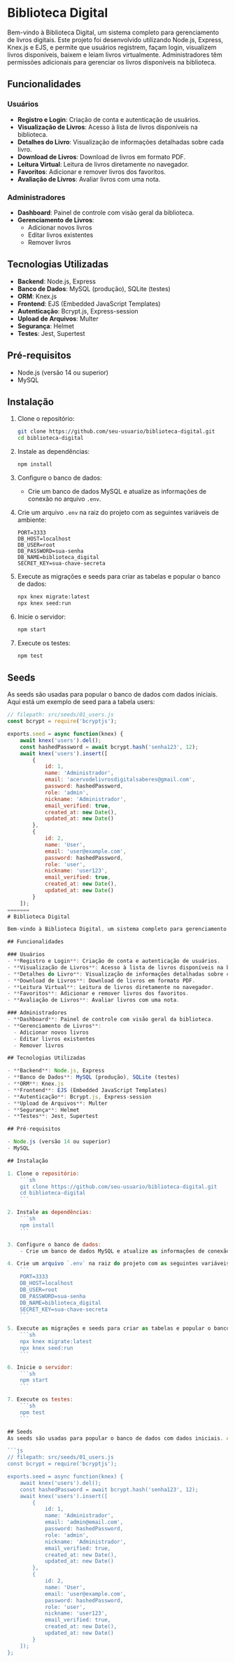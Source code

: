 # Biblioteca Digital

Bem-vindo à Biblioteca Digital, um sistema completo para gerenciamento de livros digitais. Este projeto foi desenvolvido utilizando Node.js, Express, Knex.js e EJS, e permite que usuários registrem, façam login, visualizem livros disponíveis, baixem e leiam livros virtualmente. Administradores têm permissões adicionais para gerenciar os livros disponíveis na biblioteca.

## Funcionalidades

### Usuários
- **Registro e Login**: Criação de conta e autenticação de usuários.
- **Visualização de Livros**: Acesso à lista de livros disponíveis na biblioteca.
- **Detalhes do Livro**: Visualização de informações detalhadas sobre cada livro.
- **Download de Livros**: Download de livros em formato PDF.
- **Leitura Virtual**: Leitura de livros diretamente no navegador.
- **Favoritos**: Adicionar e remover livros dos favoritos.
- **Avaliação de Livros**: Avaliar livros com uma nota.

### Administradores
- **Dashboard**: Painel de controle com visão geral da biblioteca.
- **Gerenciamento de Livros**:
  - Adicionar novos livros
  - Editar livros existentes
  - Remover livros

## Tecnologias Utilizadas

- **Backend**: Node.js, Express
- **Banco de Dados**: MySQL (produção), SQLite (testes)
- **ORM**: Knex.js
- **Frontend**: EJS (Embedded JavaScript Templates)
- **Autenticação**: Bcrypt.js, Express-session
- **Upload de Arquivos**: Multer
- **Segurança**: Helmet
- **Testes**: Jest, Supertest

## Pré-requisitos

- Node.js (versão 14 ou superior)
- MySQL

## Instalação

1. Clone o repositório:
    ```sh
    git clone https://github.com/seu-usuario/biblioteca-digital.git
    cd biblioteca-digital
    ```

2. Instale as dependências:
    ```sh
    npm install
    ```

3. Configure o banco de dados:
    - Crie um banco de dados MySQL e atualize as informações de conexão no arquivo `.env`.

4. Crie um arquivo `.env` na raiz do projeto com as seguintes variáveis de ambiente:
    ```
    PORT=3333
    DB_HOST=localhost
    DB_USER=root
    DB_PASSWORD=sua-senha
    DB_NAME=biblioteca_digital
    SECRET_KEY=sua-chave-secreta
    ```

5. Execute as migrações e seeds para criar as tabelas e popular o banco de dados:
    ```sh
    npx knex migrate:latest
    npx knex seed:run
    ```

6. Inicie o servidor:
    ```sh
    npm start
    ```

7. Execute os testes:
    ```sh
    npm test
    ```

## Seeds
As seeds são usadas para popular o banco de dados com dados iniciais. Aqui está um exemplo de seed para a tabela users:

```js
// filepath: src/seeds/01_users.js
const bcrypt = require('bcryptjs');

exports.seed = async function(knex) {
    await knex('users').del();
    const hashedPassword = await bcrypt.hash('senha123', 12);
    await knex('users').insert([
        {
            id: 1,
            name: 'Administrador',
            email: 'acervodelivrosdigitalsaberes@gmail.com',
            password: hashedPassword,
            role: 'admin',
            nickname: 'Administrador',
            email_verified: true, 
            created_at: new Date(),
            updated_at: new Date()
        },
        {
            id: 2,
            name: 'User',
            email: 'user@example.com',
            password: hashedPassword,
            role: 'user',
            nickname: 'user123',
            email_verified: true,
            created_at: new Date(),
            updated_at: new Date()
        }
    ]);
=======
# Biblioteca Digital

Bem-vindo à Biblioteca Digital, um sistema completo para gerenciamento de livros digitais. Este projeto foi desenvolvido utilizando Node.js, Express, Knex.js e EJS, e permite que usuários registrem, façam login, visualizem livros disponíveis, baixem e leiam livros virtualmente. Administradores têm permissões adicionais para gerenciar os livros disponíveis na biblioteca.

## Funcionalidades

### Usuários
- **Registro e Login**: Criação de conta e autenticação de usuários.
- **Visualização de Livros**: Acesso à lista de livros disponíveis na biblioteca.
- **Detalhes do Livro**: Visualização de informações detalhadas sobre cada livro.
- **Download de Livros**: Download de livros em formato PDF.
- **Leitura Virtual**: Leitura de livros diretamente no navegador.
- **Favoritos**: Adicionar e remover livros dos favoritos.
- **Avaliação de Livros**: Avaliar livros com uma nota.

### Administradores
- **Dashboard**: Painel de controle com visão geral da biblioteca.
- **Gerenciamento de Livros**:
  - Adicionar novos livros
  - Editar livros existentes
  - Remover livros

## Tecnologias Utilizadas

- **Backend**: Node.js, Express
- **Banco de Dados**: MySQL (produção), SQLite (testes)
- **ORM**: Knex.js
- **Frontend**: EJS (Embedded JavaScript Templates)
- **Autenticação**: Bcrypt.js, Express-session
- **Upload de Arquivos**: Multer
- **Segurança**: Helmet
- **Testes**: Jest, Supertest

## Pré-requisitos

- Node.js (versão 14 ou superior)
- MySQL

## Instalação

1. Clone o repositório:
    ```sh
    git clone https://github.com/seu-usuario/biblioteca-digital.git
    cd biblioteca-digital
    ```

2. Instale as dependências:
    ```sh
    npm install
    ```

3. Configure o banco de dados:
    - Crie um banco de dados MySQL e atualize as informações de conexão no arquivo `.env`.

4. Crie um arquivo `.env` na raiz do projeto com as seguintes variáveis de ambiente:
    ```
    PORT=3333
    DB_HOST=localhost
    DB_USER=root
    DB_PASSWORD=sua-senha
    DB_NAME=biblioteca_digital
    SECRET_KEY=sua-chave-secreta
    ```

5. Execute as migrações e seeds para criar as tabelas e popular o banco de dados:
    ```sh
    npx knex migrate:latest
    npx knex seed:run
    ```

6. Inicie o servidor:
    ```sh
    npm start
    ```

7. Execute os testes:
    ```sh
    npm test
    ```

## Seeds
As seeds são usadas para popular o banco de dados com dados iniciais. Aqui está um exemplo de seed para a tabela users:

```js
// filepath: src/seeds/01_users.js
const bcrypt = require('bcryptjs');

exports.seed = async function(knex) {
    await knex('users').del();
    const hashedPassword = await bcrypt.hash('senha123', 12);
    await knex('users').insert([
        {
            id: 1,
            name: 'Administrador',
            email: 'admin@email.com',
            password: hashedPassword,
            role: 'admin',
            nickname: 'Administrador',
            email_verified: true, 
            created_at: new Date(),
            updated_at: new Date()
        },
        {
            id: 2,
            name: 'User',
            email: 'user@example.com',
            password: hashedPassword,
            role: 'user',
            nickname: 'user123',
            email_verified: true,
            created_at: new Date(),
            updated_at: new Date()
        }
    ]);
};
